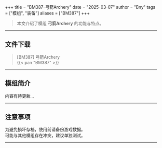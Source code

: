 +++
title = "BM387-弓箭Archery"
date = "2025-03-07"
author = "Bny"
tags = ["模组", "装备"]
aliases = ["BM387"]
+++

> 本文介绍了模组 **弓箭Archery** 的功能与特点。

---

## 文件下载

> [BM387] 弓箭Archery  
{{< pan "BM387" >}}  

---

## 模组简介

>  
内容有待更新...  

---

## 注意事项

>  
为避免损坏存档，使用前请备份游戏数据。  
可能与其他模组存在冲突，建议单独测试。  

---

